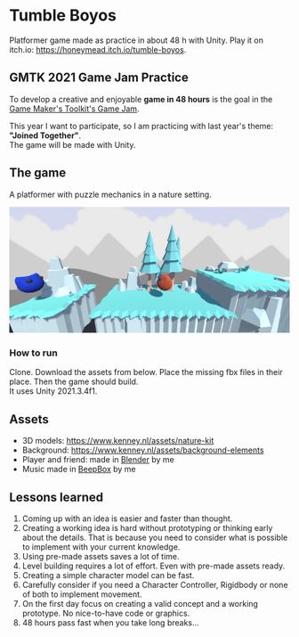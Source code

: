 # Tumble Boyos

Platformer game made as practice in about 48 h with Unity. Play it on itch.io: <https://honeymead.itch.io/tumble-boyos>.

## GMTK 2021 Game Jam Practice

To develop a creative and enjoyable **game in 48 hours** is the goal in the [Game Maker's Toolkit's Game Jam](https://itch.io/jam/gmtk-jam-2022).

This year I want to participate, so I am practicing with last year's theme: **"Joined Together"**.  
The game will be made with Unity.

## The game

A platformer with puzzle mechanics in a nature setting.

![First screenshot](./screenshot.png "First screenshot")

### How to run

Clone. Download the assets from below.
Place the missing fbx files in their place. Then the game should build.  
It uses Unity 2021.3.4f1.

## Assets

* 3D models: https://www.kenney.nl/assets/nature-kit
* Background: https://www.kenney.nl/assets/background-elements
* Player and friend: made in [Blender](https://www.blender.org/) by me
* Music made in [BeepBox](https://www.beepbox.co/) by me

## Lessons learned

1. Coming up with an idea is easier and faster than thought.
1. Creating a working idea is hard without prototyping or thinking early about the details.
That is because you need to consider what is possible to implement with your current knowledge.
1. Using pre-made assets saves a lot of time.
1. Level building requires a lot of effort. Even with pre-made assets ready.
1. Creating a simple character model can be fast.
1. Carefully consider if you need a Character Controller, Rigidbody or none of both to implement movement.
1. On the first day focus on creating a valid concept and a working prototype. No nice-to-have code or graphics.
1. 48 hours pass fast when you take long breaks...
